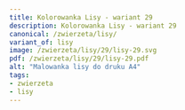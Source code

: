```yaml
---
title: Kolorowanka Lisy - wariant 29
description: Kolorowanka Lisy - wariant 29
canonical: /zwierzeta/lisy/
variant_of: lisy
image: /zwierzeta/lisy/29/lisy-29.svg
pdf: /zwierzeta/lisy/29/lisy-29.pdf
alt: "Malowanka lisy do druku A4"
tags:
- zwierzeta
- lisy
---
```

